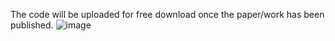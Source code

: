 The code will be uploaded for free download once the paper/work has been published.
![image](https://github.com/user-attachments/assets/c8c0a400-4076-4344-be78-caca65db4312)
